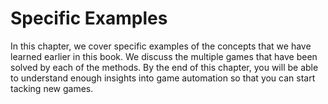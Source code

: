 # Specific Examples

In this chapter, we cover specific examples of the concepts that we have learned earlier in this book. We discuss the multiple games that have been solved by each of the methods. By the end of this chapter, you will be able to understand enough insights into game automation so that you can start tacking new games.


